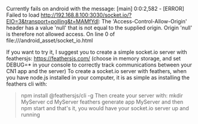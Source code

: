 Currently fails on android with the message:
[main] 0:0:2,582 - [ERROR] Failed to load http://192.168.8.100:3030/socket.io/?EIO=3&transport=polling&t=MAMfYdl: The 'Access-Control-Allow-Origin' header has a value 'null' that is not equal to the supplied origin. Origin 'null' is therefore not allowed access. On line 0 of file:///android_asset/socket_io.html

If you want to try it, I suggest you to create a simple socket.io server with feathersjs: https://feathersjs.com/ (choose in memory storage, and set DEBUG=* in your console to correctly track communications between your CN1 app and the server) 
To create a socket.io server with feathers, when you have node.js installed in your computer, it is as simple as installing the feathers cli with:
> npm install @feathersjs/cli -g
Then create your server with:
> mkdir MyServer
> cd MyServer
> feathers generate app MyServer
and then
> npm start
and that's it, you would have your socket.io server up and running